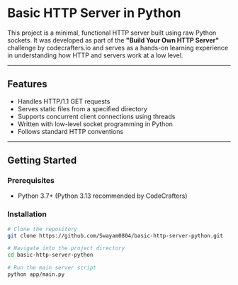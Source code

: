 # Basic HTTP Server in Python

This project is a minimal, functional HTTP server built using raw Python sockets. It was developed as part of the **"Build Your Own HTTP Server"** challenge by codecrafters.io and serves as a hands-on learning experience in understanding how HTTP and servers work at a low level.

---

## Features

- Handles HTTP/1.1 GET requests
- Serves static files from a specified directory
- Supports concurrent client connections using threads
- Written with low-level socket programming in Python
- Follows standard HTTP conventions

---

## Getting Started

### Prerequisites
- Python 3.7+ (Python 3.13 recommended by CodeCrafters)

### Installation

```bash
# Clone the repository
git clone https://github.com/Swayam0804/basic-http-server-python.git

# Navigate into the project directory
cd basic-http-server-python

# Run the main server script
python app/main.py
